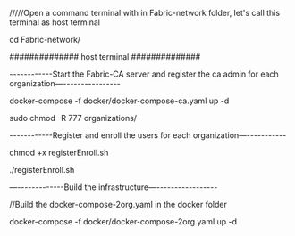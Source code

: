 /////Open a command terminal with in Fabric-network folder, let's call this terminal as host terminal

cd Fabric-network/

############## host terminal ##############

------------Start the Fabric-CA server and register the ca admin for each organization—----------------

docker-compose -f docker/docker-compose-ca.yaml up -d

sudo chmod -R 777 organizations/

------------Register and enroll the users for each organization—-----------

chmod +x registerEnroll.sh

./registerEnroll.sh

—-------------Build the infrastructure—-----------------

//Build the docker-compose-2org.yaml in the docker folder

docker-compose -f docker/docker-compose-2org.yaml up -d